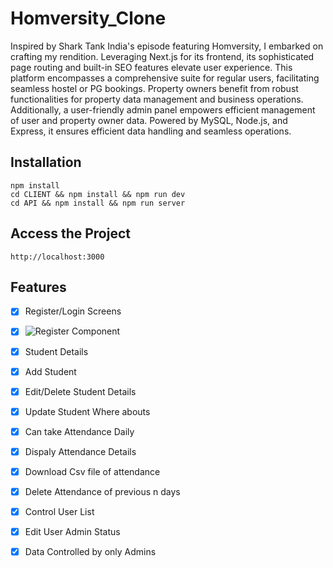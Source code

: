 # Homversity_Clone

Inspired by Shark Tank India's episode featuring Homversity, I embarked on crafting my rendition.
Leveraging Next.js for its frontend, its sophisticated page routing and built-in SEO features elevate user experience. 
This platform encompasses a comprehensive suite for regular users, facilitating seamless hostel or PG bookings. 
Property owners benefit from robust functionalities for property data management and business operations.
Additionally, a user-friendly admin panel empowers efficient management of user and property owner data. 
Powered by MySQL, Node.js, and Express, it ensures efficient data handling and seamless operations.

## Installation

```
npm install
cd CLIENT && npm install && npm run dev
cd API && npm install && npm run server

```
## Access the Project

```
http://localhost:3000
```
## Features

- [x] Register/Login Screens
- [x] ![Register Component](https://imgur.com/a/C7P9tLE)
- [x] Student Details
- [x] Add Student
- [x] Edit/Delete Student Details
- [x] Update Student Where abouts
- [x] Can take Attendance Daily
- [x] Dispaly Attendance Details
- [x] Download Csv file of attendance
- [x] Delete Attendance of previous n days
- [x] Control User List
- [x] Edit User Admin Status
- [x] Data Controlled by only Admins


